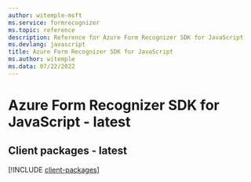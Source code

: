 ```yaml
---
author: witemple-msft
ms.service: formrecognizer
ms.topic: reference
description: Reference for Azure Form Recognizer SDK for JavaScript
ms.devlang: javascript
title: Azure Form Recognizer SDK for JavaScript
ms.author: witemple
ms.data: 07/22/2022
---
```

# Azure Form Recognizer SDK for JavaScript - latest

## Client packages - latest
[!INCLUDE [client-packages](form-recognizer-client-index.md)]